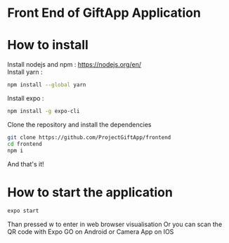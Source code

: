 # Front End of GiftApp Application

# How to install
Install nodejs and npm : https://nodejs.org/en/  
Install yarn :
```bash
npm install --global yarn
```
Install expo :
```bash
npm install -g expo-cli
```

Clone the repository and install the dependencies
```bash
git clone https://github.com/ProjectGiftApp/frontend
cd frontend
npm i
```

And that's it!

# How to start the application 
```bash
expo start
```
Than pressed w to enter in web browser visualisation
Or you can scan the QR code with Expo GO on Android or Camera App on IOS